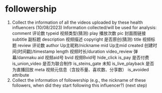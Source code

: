 # followership
1. Collect the information of all the videos uploaded by these health influencers (10/08/2023)
Information collected/will be used for analysis:
comment 评论数
typeid 视频类型(猜测)
play 播放次数
pic 封面图链接
subtitle 副标题
description 视频描述
copyright 是否原创(猜测)
title 视频标题
review 评论数
author Up主昵称/nickname
mid Up主mid
created 创建时间(时间戳)/timestamp
length 视频时长/duration
video_review  弹幕/danmaku
aid 视频aid号
bvid 视频Bvid号
hide_click 
is_pay 是否付费
is_union_video 是否为联合制作
is_steins_gate 未知
is_live_playback 是否为直播回放
meta 视频元信息（含投币量、喜欢数、分享数）
is_avoided 
attribute
2. Collect the information of followership (e.g., the nickname of these followers, when did they start following this influencer?) (next step)
